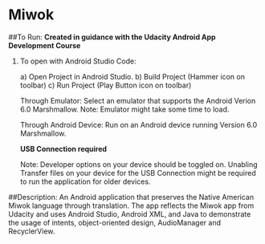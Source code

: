 # Miwok

##To Run:
**Created in guidance with the Udacity Android App Development Course**

1) To open with Android Studio Code:

   a) Open Project in Android Studio.
   b) Build Project (Hammer icon on toolbar)
   c) Run Project (Play Button icon on toolbar)
	
	Through Emulator: 
	Select an emulator that supports the Android Verion 6.0 Marshmallow.
	Note: Emulator might take some time to load.
	
	Through Android Device: 
	Run on an Android device running Version 6.0 Marshmallow. 
	
	**USB Connection required**
	
	Note: Developer options on your device should be toggled on. Unabling Transfer files on your device for the USB Connection might be required to run the application for older devices. 


	
##Description:
An Android application that preserves the Native American Miwok language through translation. The app reflects the Miwok app from Udacity and uses Android Studio, Android XML, and Java to demonstrate the usage of intents, object-oriented design, AudioManager and RecyclerView.
